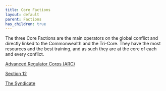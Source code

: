 ```yaml
---
title: Core Factions
layout: default
parent: Factions
has_children: true
---
```

The three Core Factions are the main operators on the global conflict and directly linked to the Commonwealth and the Tri-Core. They have the most resources and the best training, and as such they are at the core of each and every conflict.

[Advanced Regulator Corps (ARC)](faction-arc.md)

[Section 12](faction-section12.md)

[The Syndicate](faction-syndicate.md)
